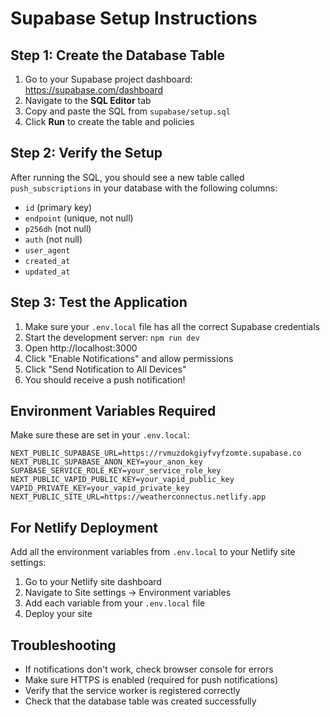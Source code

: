 # Supabase Setup Instructions

## Step 1: Create the Database Table

1. Go to your Supabase project dashboard: https://supabase.com/dashboard
2. Navigate to the **SQL Editor** tab
3. Copy and paste the SQL from `supabase/setup.sql` 
4. Click **Run** to create the table and policies

## Step 2: Verify the Setup

After running the SQL, you should see a new table called `push_subscriptions` in your database with the following columns:

- `id` (primary key)
- `endpoint` (unique, not null)
- `p256dh` (not null)
- `auth` (not null) 
- `user_agent`
- `created_at`
- `updated_at`

## Step 3: Test the Application

1. Make sure your `.env.local` file has all the correct Supabase credentials
2. Start the development server: `npm run dev`
3. Open http://localhost:3000
4. Click "Enable Notifications" and allow permissions
5. Click "Send Notification to All Devices"
6. You should receive a push notification!

## Environment Variables Required

Make sure these are set in your `.env.local`:

```
NEXT_PUBLIC_SUPABASE_URL=https://rvmuzdokgiyfvyfzomte.supabase.co
NEXT_PUBLIC_SUPABASE_ANON_KEY=your_anon_key
SUPABASE_SERVICE_ROLE_KEY=your_service_role_key
NEXT_PUBLIC_VAPID_PUBLIC_KEY=your_vapid_public_key
VAPID_PRIVATE_KEY=your_vapid_private_key
NEXT_PUBLIC_SITE_URL=https://weatherconnectus.netlify.app
```

## For Netlify Deployment

Add all the environment variables from `.env.local` to your Netlify site settings:

1. Go to your Netlify site dashboard
2. Navigate to Site settings → Environment variables
3. Add each variable from your `.env.local` file
4. Deploy your site

## Troubleshooting

- If notifications don't work, check browser console for errors
- Make sure HTTPS is enabled (required for push notifications)
- Verify that the service worker is registered correctly
- Check that the database table was created successfully

